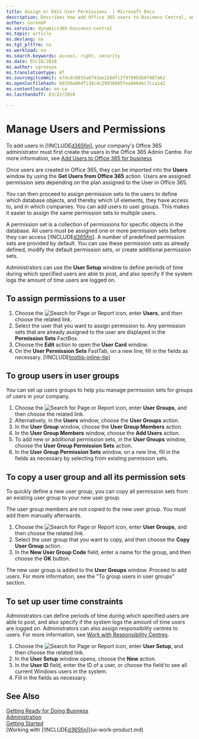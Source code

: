 ```yaml
---
title: Assign or Edit User Permissions  | Microsoft Docs
description: Describes how add Office 365 users to Business Central, and then assign permissions, access rights, and security settings.
author: SorenGP
ms.service: dynamics365-business-central
ms.topic: article
ms.devlang: na
ms.tgt_pltfrm: na
ms.workload: na
ms.search.keywords: access, right, security
ms.date: 03/16/2018
ms.author: sgroespe
ms.translationtype: HT
ms.sourcegitcommit: e7dcdc0935a8793ae226dfc2f9709b5b8f487a62
ms.openlocfilehash: 6d350a064f134c4c29938005fea966dec7cca142
ms.contentlocale: en-ca
ms.lasthandoff: 03/22/2018

---
```

# <a name="manage-users-and-permissions"></a>Manage Users and Permissions
To add users in [!INCLUDE[d365fin](includes/d365fin_md.md)], your company's Office 365 administrator must first create the users in the Office 365 Admin Centre. For more information, see [Add Users to Office 365 for business](https://support.office.com/en-us/article/Add-users-to-Office-365-for-business-435ccec3-09dd-4587-9ebd-2f3cad6bc2bc)

Once users are created in Office 365, they can be imported into the **Users** window by using the **Get Users from Office 365** action. Users are assigned permission sets depending on the plan assigned to the User in Office 365.

You can then proceed to assign permission sets to the users to define which database objects, and thereby which UI elements, they have access to, and in which companies. You can add users to user groups. This makes it easier to assign the same permission sets to multiple users.

A permission set is a collection of permissions for specific objects in the database. All users must be assigned one or more permission sets before they can access [!INCLUDE[d365fin](includes/d365fin_md.md)]. A number of predefined permission sets are provided by default. You can use these permission sets as already defined, modify the default permission sets, or create additional permission sets.

Administrators can use the **User Setup** window to define periods of time during which specified users are able to post, and also specify if the system logs the amount of time users are logged on.

## <a name="to-assign-permissions-to-a-user"></a>To assign permissions to a user
1. Choose the ![Search for Page or Report](media/ui-search/search_small.png "Search for Page or Report icon") icon, enter **Users**, and then choose the related link.
2. Select the user that you want to assign permission to.
Any permission sets that are already assigned to the user are displayed in the **Permission Sets** FactBox.
3. Choose the **Edit** action to open the **User Card** window.
4. On the **User Permission Sets** FastTab, on a new line, fill in the fields as necessary. [!INCLUDE[tooltip-inline-tip](includes/tooltip-inline-tip_md.md)]

## <a name="to-group-users-in-user-groups"></a>To group users in user groups
You can set up users groups to help you manage permission sets for groups of users in your company.

1. Choose the ![Search for Page or Report](media/ui-search/search_small.png "Search for Page or Report icon") icon, enter **User Groups**, and then choose the related link.
2. Alternatively, in the **Users** window, choose the **User Groups** action.
3. In the **User Group** window, choose the **User Group Members** action.
6. In the **User Group Members** window, choose the **Add Users** action.
7. To add new or additional permission sets, in the **User Groups** window, choose the **User Group Permission Sets** action.
8. In the **User Group Permission Sets** window, on a new line, fill in the fields as necessary by selecting from existing permission sets.

## <a name="to-copy-a-user-group-and-all-its-permission-sets"></a>To copy a user group and all its permission sets
To quickly define a new user group, you can copy all permission sets from an existing user group to your new user group.

The user group members are not copied to the new user group. You must add them manually afterwards.

1. Choose the ![Search for Page or Report](media/ui-search/search_small.png "Search for Page or Report icon") icon, enter **User Groups**, and then choose the related link.
2. Select the user group that you want to copy, and then choose the **Copy User Group** action.
3. In the **New User Group Code** field, enter a name for the group, and then choose the **OK** button.

The new user group is added to the **User Groups** window. Proceed to add users. For more information, see the "To group users in user groups" section.

## <a name="to-set-up-user-time-constraints"></a>To set up user time constraints
Administrators can define periods of time during which specified users are able to post, and also specify if the system logs the amount of time users are logged on. Administrators can also assign responsibility centres to users. For more information, see [Work with Responsibility Centres](inventory-responsibility-centers.md).

1. Choose the ![Search for Page or Report](media/ui-search/search_small.png "Search for Page or Report icon") icon, enter **User Setup**, and then choose the related link.
2. In the **User Setup** window opens, choose the **New** action.
3. In the **User ID** field, enter the ID of a user, or choose the field to see all current Windows users in the system.
4. Fill in the fields as necessary.

## <a name="see-also"></a>See Also
[Getting Ready for Doing Business](ui-get-ready-business.md)  
[Administration](admin-setup-and-administration.md)  
[Getting Started](product-get-started.md)  
[Working with [!INCLUDE[d365fin](includes/d365fin_md.md)]](ui-work-product.md)  

